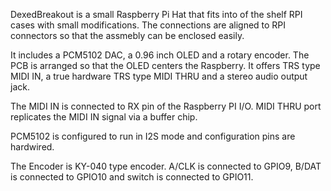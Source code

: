 DexedBreakout is a small Raspberry Pi Hat that fits into of the shelf RPI cases with small modifications. The connections are aligned to RPI connectors so that the assmebly can be enclosed easily.

It includes a PCM5102 DAC, a 0.96 inch OLED and a rotary encoder. The PCB is arranged so that the OLED centers the Raspberry. It offers TRS type MIDI IN, a true hardware TRS type MIDI THRU and a stereo audio output jack.

The MIDI IN is connected to RX pin of the Raspberry PI I/O. MIDI THRU port replicates the MIDI IN signal via a buffer chip.

PCM5102 is configured to run in I2S mode and configuration pins are hardwired.

The Encoder is KY-040 type encoder. A/CLK is connected to GPIO9, B/DAT is connected to GPIO10 and switch is connected to GPIO11.
